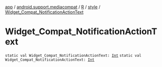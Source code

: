 [app](../../../index.md) / [android.support.mediacompat](../../index.md) / [R](../index.md) / [style](index.md) / [Widget_Compat_NotificationActionText](.)

# Widget_Compat_NotificationActionText

`static val Widget_Compat_NotificationActionText: `[`Int`](https://kotlinlang.org/api/latest/jvm/stdlib/kotlin/-int/index.html)
`static val Widget_Compat_NotificationActionText: `[`Int`](https://kotlinlang.org/api/latest/jvm/stdlib/kotlin/-int/index.html)